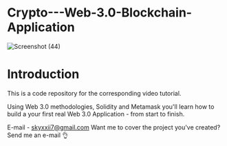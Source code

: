 # Crypto---Web-3.0-Blockchain-Application
![Screenshot (44)](https://user-images.githubusercontent.com/128457043/230763446-ed6d527d-ecf5-41fa-8b90-81b20510d2bf.png)

# Introduction

This is a code repository for the corresponding video tutorial.

Using Web 3.0 methodologies, Solidity and Metamask you'll learn how to build a your first real Web 3.0 Application - 
from start to finish.

E-mail - skyxxii7@gmail.com Want me to cover the project you've created? Send me an e-mail 👌

